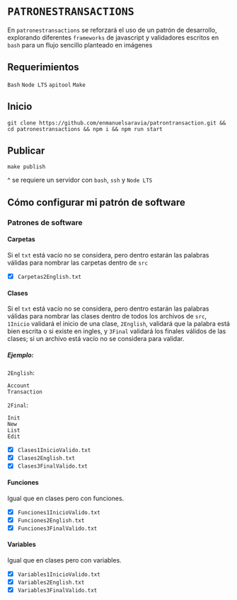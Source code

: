 # `PATRONESTRANSACTIONS`

En `patronestransactions` se reforzará el uso de un patrón de
desarrollo, explorando diferentes `frameworks` de javascript y
validadores escritos en `bash` para un flujo sencillo planteado en
imágenes

## Requerimientos

`Bash`
`Node LTS`
`apitool`
`Make`

## Inicio

    git clone https://github.com/enmanuelsaravia/patrontransaction.git && cd patronestransactions && npm i && npm run start
    
## Publicar

    make publish
    
^ se requiere un servidor con `bash`, `ssh` y `Node LTS`

## Cómo configurar mi patrón de software

### Patrones de software

#### Carpetas

Si el `txt` está vacío no se considera, pero dentro estarán las
palabras válidas para nombrar las carpetas dentro de `src`

- [x] `Carpetas2English.txt`

#### Clases

Si el `txt` está vacío no se considera, pero dentro estarán las
palabras válidas para nombrar las clases dentro de todos los archivos
de `src`, `1Inicio` validará el inicio de una clase, `2English`,
validará que la palabra está bien escrita o si existe en ingles, y
`3Final` validará los finales válidos de las clases; si un archivo
está vacío no se considera para validar.

##### Ejemplo:

`2English`:

    Account
    Transaction

`2Final`:

    Init
    New
    List
    Edit    

- [x] `Clases1InicioValido.txt`
- [x] `Clases2English.txt`
- [x] `Clases3FinalValido.txt`

#### Funciones

Igual que en clases pero con funciones.

- [x] `Funciones1InicioValido.txt`
- [x] `Funciones2English.txt`
- [x] `Funciones3FinalValido.txt`

#### Variables

Igual que en clases pero con variables.

- [x] `Variables1InicioValido.txt`
- [x] `Variables2English.txt`
- [x] `Variables3FinalValido.txt`